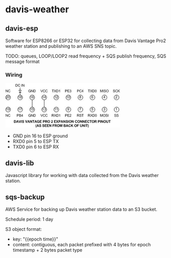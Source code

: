 # davis-weather

## davis-esp

Software for ESP8266 or ESP32 for collecting data from Davis Vantage Pro2 weather station and
publishing to an AWS SNS topic.

TODO: queues, LOOP/LOOP2 read frequency + SQS publish frequency, SQS message format

### Wiring

![davis-port](davis-port.png)

- GND pin 16 to ESP ground
- RXD0 pin 5 to ESP TX
- TXD0 pin 6 to ESP RX

## davis-lib

Javascript library for working with data collected from the Davis weather station.

## sqs-backup

AWS Service for backing up Davis weather station data to an S3 bucket.

Schedule period: 1 day

S3 object format:

- key: "{{epoch time}}"
- content: contiguous, each packet prefixed with 4 bytes for epoch timestamp + 2 bytes packet type
